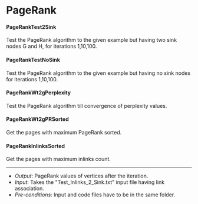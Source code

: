 # PageRank #

#### PageRankTest2Sink  ####
Test the PageRank algorithm to the given example but having two sink nodes G and H, for iterations 1,10,100.


#### PageRankTestNoSink ####
Test the PageRank algorithm to the given example but having no sink nodes for iterations 1,10,100.

#### PageRankWt2gPerplexity ####
Test the PageRank algorithm till convergence of perplexity values.

#### PageRankWt2gPRSorted ####
Get the pages with maximum PageRank sorted.

#### PageRankInlinksSorted ####
Get the pages with maximum inlinks count.
***
- *Output*: PageRank values of vertices after the iteration.
- *Input*: Takes the "Test_Inlinks_2_Sink.txt" input file having link association.
- *Pre-conditions*: Input and code files have to be in the same folder.
